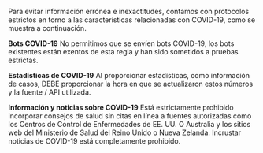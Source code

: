 Para evitar información errónea e inexactitudes, contamos con protocolos estrictos en torno a las características relacionadas con COVID-19, como se muestra a continuación.

**Bots COVID-19** No permitimos que se envíen bots COVID-19, los bots existentes están exentos de esta regla y han sido sometidos a pruebas estrictas.

**Estadísticas de COVID-19** Al proporcionar estadísticas, como información de casos, DEBE proporcionar la hora en que se actualizaron estos números y la fuente / API utilizada.

**Información y noticias sobre COVID-19** Está estrictamente prohibido incorporar consejos de salud sin citas en línea a fuentes autorizadas como los Centros de Control de Enfermedades de EE. UU. O Australia y los sitios web del Ministerio de Salud del Reino Unido o Nueva Zelanda. Incrustar noticias de COVID-19 está completamente prohibido.
